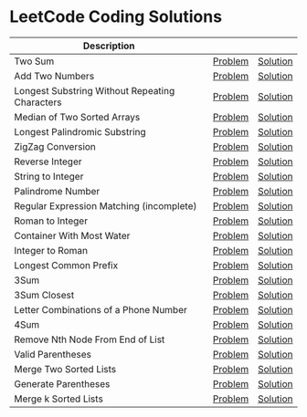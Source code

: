 # LeetCode Coding Solutions

| Description |  |  |
|---|---|---|
| Two Sum | [Problem](https://leetcode.com/problems/two-sum) | [Solution](https://github.com/v1n337/leetcode/tree/master/solutions/two-sum/src/ca/uwaterloo/Solution.java) |
| Add Two Numbers | [Problem](https://leetcode.com/problems/add-two-numbers) | [Solution](https://github.com/v1n337/leetcode/tree/master/solutions/add-two-numbers/src/ca/uwaterloo/Solution.java) |
| Longest Substring Without Repeating Characters | [Problem](https://leetcode.com/problems/longest-substring-without-repeating-characters) | [Solution](https://github.com/v1n337/leetcode/tree/master/solutions/longest-substring-without-repeating-characters/src/ca/uwaterloo/Solution.java) |
| Median of Two Sorted Arrays | [Problem](https://leetcode.com/problems/median-of-two-sorted-arrays) | [Solution](https://github.com/v1n337/leetcode/tree/master/solutions/median-of-two-sorted-arrays/src/ca/uwaterloo/Solution.java) |
| Longest Palindromic Substring | [Problem](https://leetcode.com/problems/longest-palindromic-substring) | [Solution](https://github.com/v1n337/leetcode/tree/master/solutions/longest-palindromic-substring/src/ca/uwaterloo/Solution.java) |
| ZigZag Conversion | [Problem](https://leetcode.com/problems/zigzag-conversion) | [Solution](https://github.com/v1n337/leetcode/tree/master/solutions/zigzag-conversion/src/ca/uwaterloo/Solution.java) |
| Reverse Integer | [Problem](https://leetcode.com/problems/reverse-integer) | [Solution](https://github.com/v1n337/leetcode/tree/master/solutions/reverse-integer/src/ca/uwaterloo/Solution.java) |
| String to Integer | [Problem](https://leetcode.com/problems/string-to-integer-atoi) | [Solution](https://github.com/v1n337/leetcode/tree/master/solutions/string-to-integer-atoi/src/ca/uwaterloo/Solution.java) |
| Palindrome Number | [Problem](https://leetcode.com/problems/palindrome-number) | [Solution](https://github.com/v1n337/leetcode/tree/master/solutions/palindrome-number/src/ca/uwaterloo/Solution.java) |
| Regular Expression Matching (incomplete) | [Problem](https://leetcode.com/problems/regular-expression-matching) | [Solution](https://github.com/v1n337/leetcode/tree/master/solutions/regular-expression-matching/src/ca/uwaterloo/Solution.java) |
| Roman to Integer | [Problem](https://leetcode.com/problems/roman-to-integer) | [Solution](https://github.com/v1n337/leetcode/tree/master/solutions/roman-to-integer/src/ca/uwaterloo/Solution.java) |
| Container With Most Water | [Problem](https://leetcode.com/problems/container-with-most-water) | [Solution](https://github.com/v1n337/leetcode/tree/master/solutions/container-with-most-water/src/ca/uwaterloo/Solution.java) |
| Integer to Roman | [Problem](https://leetcode.com/problems/integer-to-roman) | [Solution](https://github.com/v1n337/leetcode/tree/master/solutions/integer-to-roman/src/ca/uwaterloo/Solution.java) |
| Longest Common Prefix | [Problem](https://leetcode.com/problems/longest-common-prefix) | [Solution](https://github.com/v1n337/leetcode/tree/master/solutions/longest-common-prefix/src/ca/uwaterloo/Solution.java) |
| 3Sum | [Problem](https://leetcode.com/problems/3sum) | [Solution](https://github.com/v1n337/leetcode/tree/master/solutions/3sum/src/ca/uwaterloo/Solution.java) |
| 3Sum Closest | [Problem](https://leetcode.com/problems/3sum-closest) | [Solution](https://github.com/v1n337/leetcode/tree/master/solutions/3sum-closest/src/ca/uwaterloo/Solution.java) |
| Letter Combinations of a Phone Number | [Problem](https://leetcode.com/problems/letter-combinations-of-a-phone-number) | [Solution](https://github.com/v1n337/leetcode/tree/master/solutions/letter-combinations-of-a-phone-number/src/ca/uwaterloo/Solution.java) |
| 4Sum | [Problem](https://leetcode.com/problems/4sum) | [Solution](https://github.com/v1n337/leetcode/tree/master/solutions/4sum/src/ca/uwaterloo/Solution.java) |
| Remove Nth Node From End of List | [Problem](https://leetcode.com/problems/remove-nth-node-from-end-of-list) | [Solution](https://github.com/v1n337/leetcode/tree/master/solutions/remove-nth-node-from-end-of-list/src/ca/uwaterloo/Solution.java) |
| Valid Parentheses | [Problem](https://leetcode.com/problems/valid-parentheses) | [Solution](https://github.com/v1n337/leetcode/tree/master/solutions/valid-parentheses/src/ca/uwaterloo/Solution.java) |
| Merge Two Sorted Lists | [Problem](https://leetcode.com/problems/merge-two-sorted-lists) | [Solution](https://github.com/v1n337/leetcode/tree/master/solutions/merge-two-sorted-lists/src/ca/uwaterloo/Solution.java) |
| Generate Parentheses | [Problem](https://leetcode.com/problems/generate-parentheses) | [Solution](https://github.com/v1n337/leetcode/tree/master/solutions/generate-parentheses/src/ca/uwaterloo/Solution.java) |
| Merge k Sorted Lists | [Problem](https://leetcode.com/problems/merge-k-sorted-lists) | [Solution](https://github.com/v1n337/leetcode/tree/master/solutions/merge-k-sorted-lists/src/ca/uwaterloo/Solution.java) |
